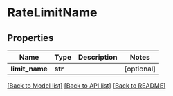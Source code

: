 # RateLimitName

## Properties
Name | Type | Description | Notes
------------ | ------------- | ------------- | -------------
**limit_name** | **str** |  | [optional] 

[[Back to Model list]](../README.md#documentation-for-models) [[Back to API list]](../README.md#documentation-for-api-endpoints) [[Back to README]](../README.md)


